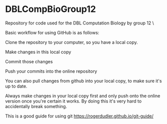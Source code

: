 # DBLCompBioGroup12
Repository for code used for the DBL Computation Biology by group 12 
\\

Basic workflow for using GitHub is as follows: 

Clone the repository to your computer, so you have a local copy. 

Make changes in this local copy

Commit those changes

Push your commits into the online repository 

You can also pull changes from github into your local copy, to make sure it's up to date. 

Always make changes in your local copy first and only push onto the online version once you're certain it works. By doing this it's very hard to accidentally break something.

This is a good guide for using git https://rogerdudler.github.io/git-guide/
